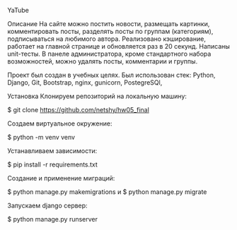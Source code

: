 YaTube

Описание
На сайте можно постить новости, размещать картинки, комментировать посты, разделять посты по группам (категориям), подписываться на любимого автора. Реализовано кэширование, работает на главной странице и обновляется раз в 20 секунд. Написаны unit-тесты. В панеле администратора, кроме стандартного набора возможностей, можно удалять посты, комментарии и группы.

Проект был создан в учебных целях. Был использован стек: Python, Django, Git, Bootstrap, nginx, gunicorn, PostegreSQl,

Установка
Клонируем репозиторий на локальную машину:

$ git clone https://github.com/netshy/hw05_final

Создаем виртуальное окружение:

$ python -m venv venv

Устанавливаем зависимости:

$ pip install -r requirements.txt

Создание и применение миграций:

$ python manage.py makemigrations и $ python manage.py migrate

Запускаем django сервер:

$ python manage.py runserver
